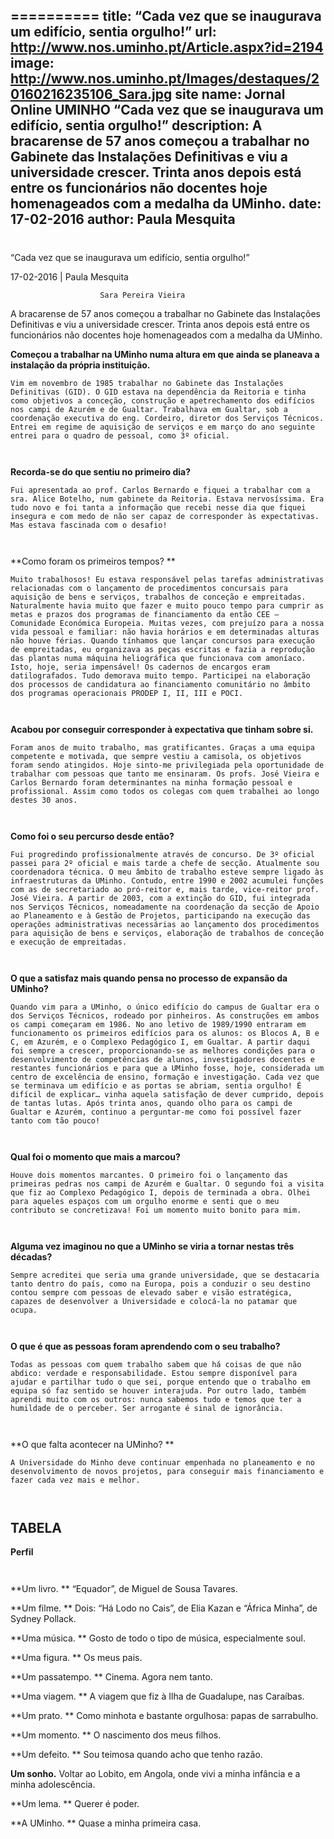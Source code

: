 ==========
 title: “Cada vez que se inaugurava um edifício, sentia orgulho!”
url: http://www.nos.uminho.pt/Article.aspx?id=2194
image: http://www.nos.uminho.pt/Images/destaques/20160216235106_Sara.jpg
site name: Jornal Online UMINHO “Cada vez que se inaugurava um edifício, sentia orgulho!”
description: A bracarense de 57 anos começou a trabalhar no Gabinete das Instalações Definitivas e viu a universidade crescer. Trinta anos depois está entre os funcionários não docentes hoje homenageados com a medalha da UMinho.
date: 17-02-2016
author: Paula Mesquita
 --- 
# 

“Cada vez que se inaugurava um edifício, sentia orgulho!”

17-02-2016 | Paula Mesquita

                        Sara Pereira Vieira

A bracarense de 57 anos começou a trabalhar no Gabinete das Instalações Definitivas e viu a universidade crescer. Trinta anos depois está entre os funcionários não docentes hoje homenageados com a medalha da UMinho.

**Começou a trabalhar na UMinho numa altura em que ainda se planeava a instalação da própria instituição.** 

	Vim em novembro de 1985 trabalhar no Gabinete das Instalações Definitivas (GID). O GID estava na dependência da Reitoria e tinha como objetivos a conceção, construção e apetrechamento dos edifícios nos campi de Azurém e de Gualtar. Trabalhava em Gualtar, sob a coordenação executiva do eng. Cordeiro, diretor dos Serviços Técnicos. Entrei em regime de aquisição de serviços e em março do ano seguinte entrei para o quadro de pessoal, como 3º oficial. 

	 

**Recorda-se do que sentiu no primeiro dia?** 

	Fui apresentada ao prof. Carlos Bernardo e fiquei a trabalhar com a sra. Alice Botelho, num gabinete da Reitoria. Estava nervosíssima. Era tudo novo e foi tanta a informação que recebi nesse dia que fiquei insegura e com medo de não ser capaz de corresponder às expectativas. Mas estava fascinada com o desafio!

	 

**Como foram os primeiros tempos? ** 

	Muito trabalhosos! Eu estava responsável pelas tarefas administrativas relacionadas com o lançamento de procedimentos concursais para aquisição de bens e serviços, trabalhos de conceção e empreitadas. Naturalmente havia muito que fazer e muito pouco tempo para cumprir as metas e prazos dos programas de financiamento da então CEE – Comunidade Económica Europeia. Muitas vezes, com prejuízo para a nossa vida pessoal e familiar: não havia horários e em determinadas alturas não houve férias. Quando tínhamos que lançar concursos para execução de empreitadas, eu organizava as peças escritas e fazia a reprodução das plantas numa máquina heliográfica que funcionava com amoníaco. Isto, hoje, seria impensável! Os cadernos de encargos eram datilografados. Tudo demorava muito tempo. Participei na elaboração dos processos de candidatura ao financiamento comunitário no âmbito dos programas operacionais PRODEP I, II, III e POCI. 

	 

**Acabou por conseguir corresponder à expectativa que tinham sobre si.** 

	Foram anos de muito trabalho, mas gratificantes. Graças a uma equipa competente e motivada, que sempre vestiu a camisola, os objetivos foram sendo atingidos. Hoje sinto-me privilegiada pela oportunidade de trabalhar com pessoas que tanto me ensinaram. Os profs. José Vieira e Carlos Bernardo foram determinantes na minha formação pessoal e profissional. Assim como todos os colegas com quem trabalhei ao longo destes 30 anos.

	 

**Como foi o seu percurso desde então?** 

	Fui progredindo profissionalmente através de concurso. De 3º oficial passei para 2º oficial e mais tarde a chefe de secção. Atualmente sou coordenadora técnica. O meu âmbito de trabalho esteve sempre ligado às infraestruturas da UMinho. Contudo, entre 1990 e 2002 acumulei funções com as de secretariado ao pró-reitor e, mais tarde, vice-reitor prof. José Vieira. A partir de 2003, com a extinção do GID, fui integrada nos Serviços Técnicos, nomeadamente na coordenação da secção de Apoio ao Planeamento e à Gestão de Projetos, participando na execução das operações administrativas necessárias ao lançamento dos procedimentos para aquisição de bens e serviços, elaboração de trabalhos de conceção e execução de empreitadas.

	 

**O que a satisfaz mais quando pensa no processo de expansão da UMinho?** 

	Quando vim para a UMinho, o único edifício do campus de Gualtar era o dos Serviços Técnicos, rodeado por pinheiros. As construções em ambos os campi começaram em 1986. No ano letivo de 1989/1990 entraram em funcionamento os primeiros edifícios para os alunos: os Blocos A, B e C, em Azurém, e o Complexo Pedagógico I, em Gualtar. A partir daqui foi sempre a crescer, proporcionando-se as melhores condições para o desenvolvimento de competências de alunos, investigadores docentes e restantes funcionários e para que a UMinho fosse, hoje, considerada um centro de excelência de ensino, formação e investigação. Cada vez que se terminava um edifício e as portas se abriam, sentia orgulho! É difícil de explicar… vinha aquela satisfação de dever cumprido, depois de tantas lutas. Após trinta anos, quando olho para os campi de Gualtar e Azurém, continuo a perguntar-me como foi possível fazer tanto com tão pouco!

	 

**Qual foi o momento que mais a marcou?** 

	Houve dois momentos marcantes. O primeiro foi o lançamento das primeiras pedras nos campi de Azurém e Gualtar. O segundo foi a visita que fiz ao Complexo Pedagógico I, depois de terminada a obra. Olhei para aqueles espaços com um orgulho enorme e senti que o meu contributo se concretizava! Foi um momento muito bonito para mim.

	 

**Alguma vez imaginou no que a UMinho se viria a tornar nestas três décadas?** 

	Sempre acreditei que seria uma grande universidade, que se destacaria tanto dentro do país, como na Europa, pois a conduzir o seu destino contou sempre com pessoas de elevado saber e visão estratégica, capazes de desenvolver a Universidade e colocá-la no patamar que ocupa.

	 

**O que é que as pessoas foram aprendendo com o seu trabalho?** 

	Todas as pessoas com quem trabalho sabem que há coisas de que não abdico: verdade e responsabilidade. Estou sempre disponível para ajudar e partilhar tudo o que sei, porque entendo que o trabalho em equipa só faz sentido se houver interajuda. Por outro lado, também aprendi muito com os outros: nunca sabemos tudo e temos que ter a humildade de o perceber. Ser arrogante é sinal de ignorância. 

	 

**O que falta acontecer na UMinho? ** 

	A Universidade do Minho deve continuar empenhada no planeamento e no desenvolvimento de novos projetos, para conseguir mais financiamento e fazer cada vez mais e melhor.

	 

## TABELA

**Perfil** 

						 

**Um livro. ** “Equador”, de Miguel de Sousa Tavares.

**Um filme. ** Dois: “Há Lodo no Cais”, de Elia Kazan e “África Minha”, de Sydney Pollack.

**Uma música. ** Gosto de todo o tipo de música, especialmente soul.

**Uma figura. ** Os meus pais.

**Um passatempo. ** Cinema. Agora nem tanto.

**Uma viagem. ** A viagem que fiz à Ilha de Guadalupe, nas Caraíbas.

**Um prato. ** Como minhota e bastante orgulhosa: papas de sarrabulho.

**Um momento. ** O nascimento dos meus filhos.

**Um defeito. ** Sou teimosa quando acho que tenho razão.

**Um sonho.**  Voltar ao Lobito, em Angola, onde vivi a minha infância e a minha adolescência.

**Um lema. ** Querer é poder.

**A UMinho. ** Quase a minha primeira casa.
						 

	 


